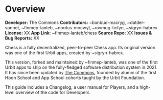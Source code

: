 # Overview

**Developer:** The Commons
**Contributors:** ~bonbud-macryg, ~datder-sonnet, ~finmep-lanteb, ~nordus-mocwyl, ~rovmug-ticfyn, ~sigryn-habrex
**License:** XX
**App Link:** ~finmep-lanteb/chess
**Source Repo:** XX
**Issues & Bug Reports:** XX

Chess is a fully decentralized, peer-to-peer Chess app. Its original version was one of the first Urbit apps, created by ~sigryn-habrex.

This version, forked and maintained by ~finmep-lanteb, was one of the first Urbit apps to ship on the fully-fledged software distribution system in 2021. It has since been updated by [The Commons](https://github.com/thecommons-urbit), founded by alumni of the first Hoon School and App School cohorts taught by the Urbit Foundation.

This guide includes a Changelog, a user manual for Players, and a high-level overview of the code for Developers.
